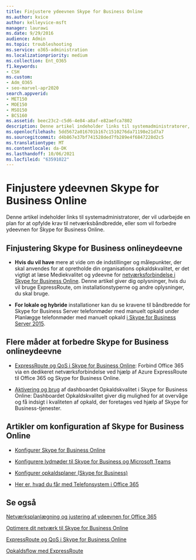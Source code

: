 ```yaml
---
title: Finjustere ydeevnen Skype for Business Online
ms.author: kvice
author: kelleyvice-msft
manager: laurawi
ms.date: 9/29/2016
audience: Admin
ms.topic: troubleshooting
ms.service: o365-administration
ms.localizationpriority: medium
ms.collection: Ent_O365
f1.keywords:
- CSH
ms.custom:
- Adm_O365
- seo-marvel-apr2020
search.appverid:
- MET150
- MOE150
- MSO150
- BCS160
ms.assetid: beec23c2-c5d6-4e84-a8af-e82aefca7802
description: Denne artikel indeholder links til systemadministratorer, der planlægger krav til netværksbåndbredde eller forbedrer ydeevnen Skype for Business Online.
ms.openlocfilehash: 5dd5672a016701b167c1510276da71198e21d7a7
ms.sourcegitcommit: d4b867e37bf741528ded7fb289e4f6847228d2c5
ms.translationtype: MT
ms.contentlocale: da-DK
ms.lasthandoff: 10/06/2021
ms.locfileid: "63591022"
---
```

# <a name="tune-skype-for-business-online-performance"></a>Finjustere ydeevnen Skype for Business Online

Denne artikel indeholder links til systemadministratorer, der vil udarbejde en plan for at opfylde krav til netværksbåndbredde, eller som vil forbedre ydeevnen for Skype for Business Online. 
  
## <a name="fine-tuning-skype-for-business-online-performance"></a>Finjustering Skype for Business onlineydeevne

- **Hvis du vil have** mere at vide om de indstillinger og målepunkter, der skal anvendes for at opretholde din organisations opkaldskvalitet, er det vigtigt at læse Mediekvalitet og ydeevne for [netværksforbindelse i Skype for Business Online](/skypeforbusiness/optimizing-your-network/media-quality-and-network-connectivity-performance). Denne artikel giver dig oplysninger, hvis du vil bruge ExpressRoute, om installationstyperne og andre oplysninger, du skal bruge.
    
- **For lokale og hybride** installationer kan du se kravene til båndbredde for Skype for Business Server telefonmøder med manuelt opkald under Planlægge telefonmøder med manuelt opkald [i Skype for Business Server 2015](/skypeforbusiness/plan-your-deployment/conferencing/dial-in-conferencing).
    
## <a name="more-ways-to-improve-skype-for-business-online-performance"></a>Flere måder at forbedre Skype for Business onlineydeevne

- [ExpressRoute og QoS i Skype for Business Online](/skypeforbusiness/optimizing-your-network/expressroute-and-qos-in-skype-for-business-online): Forbind Office 365 via en dedikeret netværksforbindelse ved hjælp af Azure ExpressRoute til Office 365 og Skype for Business Online. 
    
- [Aktivering og brug](/SkypeForBusiness/using-call-quality-in-your-organization/turning-on-and-using-call-quality-dashboard) af dashboardet Opkaldskvalitet i Skype for Business Online: Dashboardet Opkaldskvalitet giver dig mulighed for at overvåge og få indsigt i kvaliteten af opkald, der foretages ved hjælp af Skype for Business-tjenester. 
    
## <a name="articles-on-setting-up-skype-for-business-online"></a>Artikler om konfiguration af Skype for Business Online

- [Konfigurer Skype for Business Online](/skypeforbusiness/set-up-skype-for-business-online/set-up-skype-for-business-online)
    
- [Konfigurere lydmøder til Skype for Business og Microsoft Teams](/skypeforbusiness/audio-conferencing-in-office-365/set-up-audio-conferencing)
    
- [Konfigurer opkaldsplaner (Skype for Business)](/SkypeForBusiness/what-are-calling-plans-in-office-365/set-up-calling-plans)
    
- [Her er, hvad du får med Telefonsystem i Office 365](/skypeforbusiness/what-is-phone-system-in-office-365/here-s-what-you-get-with-phone-system)
    
## <a name="see-also"></a>Se også

[Netværksplanlægning og justering af ydeevnen for Office 365](network-planning-and-performance.md)
  
[Optimere dit netværk til Skype for Business Online](/skypeforbusiness/optimizing-your-network/optimizing-your-network)
  
[ExpressRoute og QoS i Skype for Business Online](/skypeforbusiness/optimizing-your-network/expressroute-and-qos-in-skype-for-business-online)
  
[Opkaldsflow med ExpressRoute](/skypeforbusiness/optimizing-your-network/call-flow-using-expressroute)